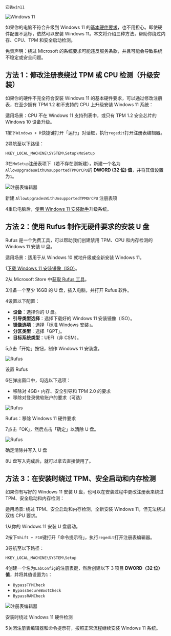 
```ad-seealso

安装win11
```

![Windows 11](https://img.sysgeek.cn/img/logo/windows/windows-10.jpg)

如果你的电脑不符合升级到 Windows 11 的[基本硬件要求](https://www.sysgeek.cn/windows-11-hardware-requirements/)，也不用担心。即使硬件配置不达标，依然可以安装 Windows 11。本文将介绍三种方法，帮助你绕过内存、CPU、TPM 和安全启动检测。

免责声明：绕过 Microsoft 的系统要求可能违反服务条款，并且可能会导致系统不稳定或安全问题。

## 方法 1：修改注册表绕过 TPM 或 CPU 检测（升级安装）

如果你的硬件不完全符合安装 Windows 11 的基本硬件要求，可以通过修改注册表，在至少拥有 TPM 1.2 和不支持的 CPU 上升级安装 Windows 11 系统：

适用场景：CPU 不在 Windows 11 支持列表中，或只有 TPM 1.2 安全芯片的 Windows 10 设备升级。

1按下`Windows + R`快捷键打开「运行」对话框，执行`regedit`打开注册表编辑器。

2导航至以下路径：

```
HKEY_LOCAL_MACHINE\SYSTEM\Setup\MoSetup
```

3在`MoSetup`注册表项下（若不存在则新建），新建一个名为`AllowUpgradesWithUnsupportedTPMOrCPU`的 **DWORD (32 位) 值**，并将其值设置为`1`。

![注册表编辑器](https://img.sysgeek.cn/img/2024/03/bypass-hardware-check-windows-11-p2.jpeg)

新建 `AllowUpgradesWithUnsupportedTPMOrCPU` 注册表项

4重启电脑后，[使用 Windows 11 安装助手](https://www.sysgeek.cn/how-to-use-windows-11-installation-assistant/)升级系统。

## 方法 2：使用 Rufus 制作无硬件要求的安装 U 盘

Rufus 是一个免费工具，可以帮助我们创建禁用 TPM、CPU 和内存检测的 Windows 11 安装 U 盘。

适用场景：适用于从 Windows 10 就地升级或全新安装 Windows 11。

1[下载 Windows 11 安装镜像（ISO）](https://www.sysgeek.cn/microsoft-windows-downloads/)。

2从 Microsoft Store 中[获取 Rufus 工具](https://apps.microsoft.com/detail/9pc3h3v7q9ch)。

3准备一个至少 16GB 的 U 盘，插入电脑，并打开 Rufus 软件。

4设置以下配置：

- **设备**：选择你的 U 盘。
- **引导类型选择**：选择下载好的 Windows 11 安装镜像（ISO）。
- **镜像选项**：选择「标准 Windows 安装」。
- **分区类型**：选择「GPT」。
- **目标系统类型**：UEFI（非 CSM）。

5点击「开始」按钮，制作 Windows 11 安装盘。

![Rufus](https://img.sysgeek.cn/img/2024/03/bypass-hardware-check-windows-11-p3.jpeg)

设置 Rufus

6在弹出窗口中，勾选以下选项：

- 移除对 4GB+ 内存、安全引导和 TPM 2.0 的要求
- 移除对登录微软账户的要求（可选）

![Rufus](https://img.sysgeek.cn/img/2024/03/bypass-hardware-check-windows-11-p4.jpeg)

Rufus：移除 Windows 11 硬件要求

7点击「OK」，然后点击「确定」以清除 U 盘。

![Rufus](https://img.sysgeek.cn/img/2024/03/bypass-hardware-check-windows-11-p5.jpeg)

确定清除并写入 U 盘

8U 盘写入完成后，就可以拿去直接使用了。

## 方法 3：在安装时绕过 TPM、安全启动和内存检测

如果你有写好的 Windows 11 安装 U 盘，也可以在安装过程中更改注册表来绕过 TPM、安全启动和内存检测：

适用场景: 绕过 TPM、安全启动和内存检测，全新安装 Windows 11，但无法绕过双核 CPU 要求。

1从你的 Windows 11 安装 U 盘启动。

2按下`Shift + F10`键打开「命令提示符」，执行`regedit`打开注册表编辑器。

3导航至以下路径：

```
HKEY_LOCAL_MACHINE\SYSTEM\Setup
```

4创建一个名为`LabConfig`的注册表键，然后创建以下 3 项目 **DWORD（32 位）值**，并将其值设置为`1`：

- `BypassTPMCheck`
- `BypassSecureBootCheck`
- `BypassRAMCheck`

![注册表编辑器](https://img.sysgeek.cn/img/2024/03/bypass-hardware-check-windows-11-p6.jpeg)

安装时绕过 Windows 11 硬件检测

5关闭注册表编辑器和命令提示符，按照正常流程继续安装 Windows 11 系统。